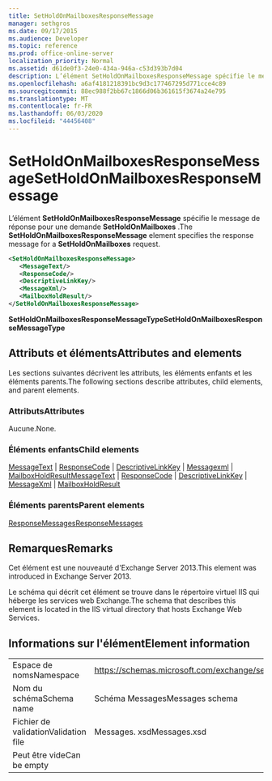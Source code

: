 ```yaml
---
title: SetHoldOnMailboxesResponseMessage
manager: sethgros
ms.date: 09/17/2015
ms.audience: Developer
ms.topic: reference
ms.prod: office-online-server
localization_priority: Normal
ms.assetid: d61de0f3-24e0-434a-946a-c53d393b7d04
description: L’élément SetHoldOnMailboxesResponseMessage spécifie le message de réponse pour une demande SetHoldOnMailboxes.
ms.openlocfilehash: a6af4181218391bc9d3c177467295d771cce4c89
ms.sourcegitcommit: 88ec988f2bb67c1866d06b361615f3674a24e795
ms.translationtype: MT
ms.contentlocale: fr-FR
ms.lasthandoff: 06/03/2020
ms.locfileid: "44456408"
---
```

# <a name="setholdonmailboxesresponsemessage"></a><span data-ttu-id="1bf48-103">SetHoldOnMailboxesResponseMessage</span><span class="sxs-lookup"><span data-stu-id="1bf48-103">SetHoldOnMailboxesResponseMessage</span></span>

<span data-ttu-id="1bf48-104">L’élément **SetHoldOnMailboxesResponseMessage** spécifie le message de réponse pour une demande **SetHoldOnMailboxes** .</span><span class="sxs-lookup"><span data-stu-id="1bf48-104">The **SetHoldOnMailboxesResponseMessage** element specifies the response message for a **SetHoldOnMailboxes** request.</span></span> 
  
```XML
<SetHoldOnMailboxesResponseMessage>
   <MessageText/>
   <ResponseCode/>
   <DescriptiveLinkKey/>
   <MessageXml/>
   <MailboxHoldResult/>
</SetHoldOnMailboxesResponseMessage>
```

 <span data-ttu-id="1bf48-105">**SetHoldOnMailboxesResponseMessageType**</span><span class="sxs-lookup"><span data-stu-id="1bf48-105">**SetHoldOnMailboxesResponseMessageType**</span></span>
## <a name="attributes-and-elements"></a><span data-ttu-id="1bf48-106">Attributs et éléments</span><span class="sxs-lookup"><span data-stu-id="1bf48-106">Attributes and elements</span></span>

<span data-ttu-id="1bf48-107">Les sections suivantes décrivent les attributs, les éléments enfants et les éléments parents.</span><span class="sxs-lookup"><span data-stu-id="1bf48-107">The following sections describe attributes, child elements, and parent elements.</span></span>
  
### <a name="attributes"></a><span data-ttu-id="1bf48-108">Attributs</span><span class="sxs-lookup"><span data-stu-id="1bf48-108">Attributes</span></span>

<span data-ttu-id="1bf48-109">Aucune.</span><span class="sxs-lookup"><span data-stu-id="1bf48-109">None.</span></span>
  
### <a name="child-elements"></a><span data-ttu-id="1bf48-110">Éléments enfants</span><span class="sxs-lookup"><span data-stu-id="1bf48-110">Child elements</span></span>

<span data-ttu-id="1bf48-111">[MessageText](messagetext.md)  |  [ResponseCode](responsecode.md)  |  [DescriptiveLinkKey](descriptivelinkkey.md)  |  [Messagexml](messagexml.md)  |  [MailboxHoldResult](mailboxholdresult.md)</span><span class="sxs-lookup"><span data-stu-id="1bf48-111">[MessageText](messagetext.md) | [ResponseCode](responsecode.md) | [DescriptiveLinkKey](descriptivelinkkey.md) | [MessageXml](messagexml.md) | [MailboxHoldResult](mailboxholdresult.md)</span></span>
  
### <a name="parent-elements"></a><span data-ttu-id="1bf48-112">Éléments parents</span><span class="sxs-lookup"><span data-stu-id="1bf48-112">Parent elements</span></span>

[<span data-ttu-id="1bf48-113">ResponseMessages</span><span class="sxs-lookup"><span data-stu-id="1bf48-113">ResponseMessages</span></span>](responsemessages.md)
  
## <a name="remarks"></a><span data-ttu-id="1bf48-114">Remarques</span><span class="sxs-lookup"><span data-stu-id="1bf48-114">Remarks</span></span>

<span data-ttu-id="1bf48-115">Cet élément est une nouveauté d'Exchange Server 2013.</span><span class="sxs-lookup"><span data-stu-id="1bf48-115">This element was introduced in Exchange Server 2013.</span></span>
  
<span data-ttu-id="1bf48-116">Le schéma qui décrit cet élément se trouve dans le répertoire virtuel IIS qui héberge les services web Exchange.</span><span class="sxs-lookup"><span data-stu-id="1bf48-116">The schema that describes this element is located in the IIS virtual directory that hosts Exchange Web Services.</span></span>
  
## <a name="element-information"></a><span data-ttu-id="1bf48-117">Informations sur l'élément</span><span class="sxs-lookup"><span data-stu-id="1bf48-117">Element information</span></span>

|||
|:-----|:-----|
|<span data-ttu-id="1bf48-118">Espace de noms</span><span class="sxs-lookup"><span data-stu-id="1bf48-118">Namespace</span></span>  <br/> |https://schemas.microsoft.com/exchange/services/2006/messages  <br/> |
|<span data-ttu-id="1bf48-119">Nom du schéma</span><span class="sxs-lookup"><span data-stu-id="1bf48-119">Schema name</span></span>  <br/> |<span data-ttu-id="1bf48-120">Schéma Messages</span><span class="sxs-lookup"><span data-stu-id="1bf48-120">Messages schema</span></span>  <br/> |
|<span data-ttu-id="1bf48-121">Fichier de validation</span><span class="sxs-lookup"><span data-stu-id="1bf48-121">Validation file</span></span>  <br/> |<span data-ttu-id="1bf48-122">Messages. xsd</span><span class="sxs-lookup"><span data-stu-id="1bf48-122">Messages.xsd</span></span>  <br/> |
|<span data-ttu-id="1bf48-123">Peut être vide</span><span class="sxs-lookup"><span data-stu-id="1bf48-123">Can be empty</span></span>  <br/> ||
   

